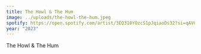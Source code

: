 ```yaml
---
title: The Howl & The Hum
image: ../uploads/the-howl-the-hum.jpeg
spotify: https://open.spotify.com/artist/3EQ310YOzcS1pJqiaoDs32?si=qAVC8ejPRBezei2reoP7vg
year: "2023"
---
```

The Howl & The Hum